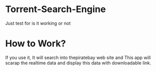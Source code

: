 # Torrent-Search-Engine

Just test for is it working or not

# How to Work?

If you use it, It will search into thepiratebay web site and This app will scarap the realtime data and display this data with downloadable link.
